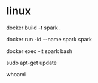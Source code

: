 # linux

docker build -t spark .

docker run -id --name spark spark

docker exec -it spark bash

sudo apt-get update

whoami

